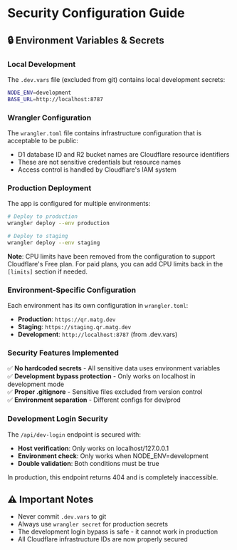# Security Configuration Guide

## 🔒 Environment Variables & Secrets

### Local Development
The `.dev.vars` file (excluded from git) contains local development secrets:
```bash
NODE_ENV=development
BASE_URL=http://localhost:8787
```

### Wrangler Configuration
The `wrangler.toml` file contains infrastructure configuration that is acceptable to be public:
- D1 database ID and R2 bucket names are Cloudflare resource identifiers
- These are not sensitive credentials but resource names
- Access control is handled by Cloudflare's IAM system

### Production Deployment
The app is configured for multiple environments:

```bash
# Deploy to production
wrangler deploy --env production

# Deploy to staging  
wrangler deploy --env staging
```

**Note**: CPU limits have been removed from the configuration to support Cloudflare's Free plan. For paid plans, you can add CPU limits back in the `[limits]` section if needed.

### Environment-Specific Configuration
Each environment has its own configuration in `wrangler.toml`:

- **Production**: `https://qr.matg.dev`
- **Staging**: `https://staging.qr.matg.dev`
- **Development**: `http://localhost:8787` (from .dev.vars)

### Security Features Implemented

✅ **No hardcoded secrets** - All sensitive data uses environment variables  
✅ **Development bypass protection** - Only works on localhost in development mode  
✅ **Proper .gitignore** - Sensitive files excluded from version control  
✅ **Environment separation** - Different configs for dev/prod  

### Development Login Security

The `/api/dev-login` endpoint is secured with:
- **Host verification**: Only works on localhost/127.0.0.1
- **Environment check**: Only works when NODE_ENV=development
- **Double validation**: Both conditions must be true

In production, this endpoint returns 404 and is completely inaccessible.

## ⚠️ Important Notes

- Never commit `.dev.vars` to git
- Always use `wrangler secret` for production secrets
- The development login bypass is safe - it cannot work in production
- All Cloudflare infrastructure IDs are now properly secured